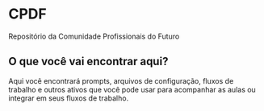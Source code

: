 # CPDF
Repositório da Comunidade Profissionais do Futuro

## O que você vai encontrar aqui?
Aqui você encontrará prompts, arquivos de configuração, fluxos de trabalho e outros ativos que você pode usar para acompanhar as aulas ou integrar em seus fluxos de trabalho.
